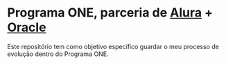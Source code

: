 # Programa ONE, parceria de [Alura](https://www.alura.com.br/) + [Oracle](https://www.oracle.com/br/index.html)

Este repositório tem como objetivo específico guardar o meu processo de evolução dentro do Programa ONE.
